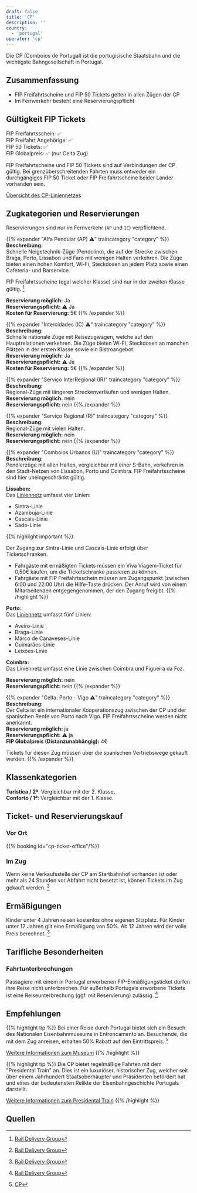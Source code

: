 ```yaml
---
draft: false
title: 'CP'
description: ''
country:
  - 'portugal'
operator: 'cp'
---
```


Die CP (Comboios de Portugal) ist die portugisische Staatsbahn und die wichtigste Bahngesellschaft in Portugal.

## Zusammenfassung

- FIP Freifahrtscheine und FIP 50 Tickets gelten in allen Zügen der CP
- Im Fernverkehr besteht eine Reservierungspflicht

## Gültigkeit FIP Tickets

FIP Freifahrtsschein: ✅ \
FIP Freifahrt Angehörige: ✅ \
FIP 50 Tickets: ✅ \
FIP Globalpreis: ✅ (nur Celta Zug)

FIP Freifahrtscheine und FIP 50 Tickets sind auf Verbindungen der CP gültig. Bei grenzüberschreitenden Fahrten muss entweder ein durchgängiges FIP 50 Ticket oder FIP Freifahrtscheine beider Länder vorhanden sein.

[Übersicht des CP-Liniennetzes](https://www.cp.pt/StaticFiles/Passageiros/3_viajar/0_servicos/mapa-servicos.pdf)

## Zugkategorien und Reservierungen

Reservierungen sind nur im Fernverkehr (`AP` und `IC`) verpflichtend.

{{% expander "Alfa Pendular (AP) ⚠️" traincategory "category" %}}
**Beschreibung:** \
Schnelle Neigetechnik-Züge (Pendolino), die auf der Strecke zwischen Braga, Porto, Lissabon und Faro mit wenigen Halten verkehren. Die Züge bieten einen hohen Komfort, Wi-Fi, Steckdosen an jedem Platz sowie einen Cafeteria- und Barservice.

FIP Freifahrtsscheine (egal welcher Klasse) sind nur in der zweiten Klasse gültig. [^1]

**Reservierung möglich:** Ja \
**Reservierungspflicht:** ⚠️ Ja \
**Kosten für Reservierung:** 5€
{{% /expander %}}

{{% expander "Intercidades (IC) ⚠️" traincategory "category" %}}
**Beschreibung:** \
Schnelle nationale Züge mit Reisezugwagen, welche auf den Hauptrelationen verkehren. Die Züge bieten Wi-Fi, Steckdosen an manchen Plätzen in der ersten Klasse sowie ein Bistroangebot. \
**Reservierung möglich:** Ja \
**Reservierungspflicht:** ⚠️ Ja \
**Kosten für Reservierung:** 5€
{{% /expander %}}

{{% expander "Serviço InterRegional (IR)" traincategory "category" %}}
**Beschreibung:** \
Regional-Züge mit längeren Streckenverläufen und wenigen Halten. \
**Reservierung möglich:** nein \
**Reservierungspflicht:** nein
{{% /expander %}}

{{% expander "Serviço Regional (R)" traincategory "category" %}}
**Beschreibung:** \
Regional-Züge mit vielen Halten. \
**Reservierung möglich:** nein \
**Reservierungspflicht:** nein
{{% /expander %}}

{{% expander "Comboios Urbanos (U)" traincategory "category" %}}
**Beschreibung:** \
Pendlerzüge mit allen Halten, vergleichbar mit einer S-Bahn, verkehren in den Stadt-Netzen von Lissabon, Porto und Coimbra. FIP Freifahrtsscheine sind hier uneingeschränkt gültig.

**Lissabon:** \
Das [Liniennetz](https://www.cp.pt/StaticFiles/Passageiros/3_viajar/0_servicos/lx/ligacao-cp-metro-lisboa-baixa.pdf) umfasst vier Linien:
* Sintra-Linie
* Azambuja-Linie
* Cascais-Linie
* Sado-Linie

{{% highlight important %}}

Der Zugang zur Sintra-Linie und Cascais-Linie erfolgt über Ticketschranken.

* Fahrgäste mit ermäßigten Tickets müssen ein Viva Viagem-Ticket für 0,50€ kaufen, um die Ticketschranke passieren zu können.
* Fahrgäste mit FIP Freifahrtsschein müssen am Zugangspunkt (zwischen 6:00 und 22:00 Uhr) die Hilfe-Taste drücken. Der Anruf wird von einem Mitarbeitenden entgegengenommen, der den Zugang freigibt.
{{% /highlight %}}

**Porto:** \
Das [Liniennetz](https://www.cp.pt/StaticFiles/Passageiros/1_horarios/precos/pt/oporto-urban-trains-map.pdf) umfasst fünf Linien:
* Aveiro-Linie
* Braga-Linie
* Marco de Canaveses-Linie
* Guimarães-Linie
* Leixões-Linie

**Coimbra:** \
Das Liniennetz umfasst eine Linie zwischen Coimbra und Figueira da Foz.

**Reservierung möglich:** nein \
**Reservierungspflicht:** nein
{{% /expander %}}

{{% expander "Celta: Porto - Vigo ⚠️" traincategory "category" %}}
**Beschreibung:** \
Der Celta ist ein internationaler Kooperationszug zwischen der CP und der spanischen Renfe von Porto nach Vigo. FIP Freifahrtsscheine werden nicht anerkannt. \
**Reservierung möglich:** ja \
**Reservierungspflicht:** ⚠️ ja \
**FIP Globalpreis (Distanzunabhängig):** 4€

Tickets für diesen Zug müssen über die spanischen Vertriebswege gekauft werden.
{{% /expander %}}

## Klassenkategorien

**Turística / 2ª**: Vergleichbar mit der 2. Klasse. \
**Conforto / 1ª**: Vergleichbar mit der 1. Klasse.

## Ticket- und Reservierungskauf

### Vor Ort

{{% booking id="cp-ticket-office"/%}}

### Im Zug

Wenn keine Verkaufsstelle der CP am Startbahnhof vorhanden ist oder mehr als 24 Stunden vor Abfahrt nicht besetzt ist, können Tickets im Zug gekauft werden. [^1]

## Ermäßigungen

Kinder unter 4 Jahren reisen kostenlos ohne eigenen Sitzplatz. Für Kinder unter 12 Jahren gilt eine Ermäßigung von 50%. Ab 12 Jahren wird der volle Preis berechnet. [^1]

## Tarifliche Besonderheiten

### Fahrtunterbrechungen

Passagiere mit einem in Portugal erworbenen FIP-Ermäßigungsticket dürfen ihre Reise nicht unterbrechen. Für außerhalb Portugals erworbene Tickets ist eine Reiseunterbrechung (ggf. mit Reservierung) zulässig. [^1]

## Empfehlungen

{{% highlight tip %}}
Bei einer Reise durch Portugal bietet sich ein Besuch des Nationalen Eisenbahnmuseums in Entroncamento an. Besuchende, die mit dem Zug anreisen, erhalten 50% Rabatt auf den Eintrittspreis. [^2]

[Weitere Informationen zum Museum](https://www.fmnf.pt/apps/frontend/public/static/site/MNF_DE.pdf) <!-- Link austauschen für jeweilige Sprache -->
{{% /highlight %}}

{{% highlight tip %}}
Die CP bietet regelmäßige Fahrten mit dem "Presidental Train" an. Dies ist ein luxuriöser, historischer Zug, welcher seit über einem Jahrhundert Staatsoberhäupter und Präsidenten befördert hat und eines der bedeutensten Relikte der Eisenbahngeschichte Portugals darstellt.

[Weitere Informationen zum Presidental Train](https://comboiopresidencial.pt/en/)
{{% /highlight %}}

## Quellen

[^1]: [Rail Delivery Group](https://www.raildeliverygroup.com/rst/europe-and-fip.html#uk-accordion-89)
[^2]: [CP](https://www.cp.pt/passageiros/en/discounts-benefits/Benefits-and-special-offers/national-railway-museum)
